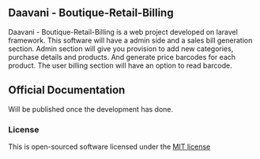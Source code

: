 ## Daavani - Boutique-Retail-Billing

Daavani - Boutique-Retail-Billing is a web project developed on laravel framework. This software will have a admin side and a sales bill generation section. Admin section will give you provision to add new categories, purchase details and products. And generate price barcodes for each product. The user billing section will have an option to read barcode.

## Official Documentation

Will be published once the development has done.

### License

This is open-sourced software licensed under the [MIT license](http://opensource.org/licenses/MIT)
